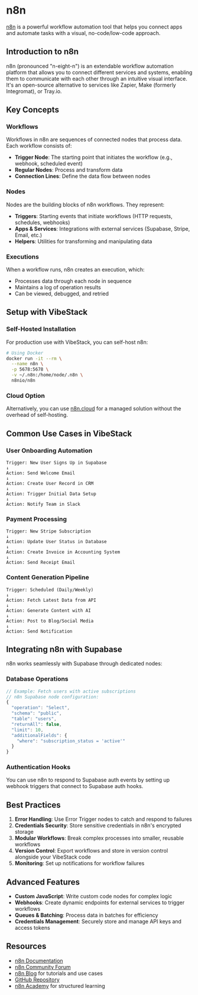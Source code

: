 # n8n

[n8n](https://n8n.io/) is a powerful workflow automation tool that helps you connect apps and automate tasks with a visual, no-code/low-code approach.

## Introduction to n8n

n8n (pronounced "n-eight-n") is an extendable workflow automation platform that allows you to connect different services and systems, enabling them to communicate with each other through an intuitive visual interface. It's an open-source alternative to services like Zapier, Make (formerly Integromat), or Tray.io.

## Key Concepts

### Workflows

Workflows in n8n are sequences of connected nodes that process data. Each workflow consists of:

- **Trigger Node**: The starting point that initiates the workflow (e.g., webhook, scheduled event)
- **Regular Nodes**: Process and transform data
- **Connection Lines**: Define the data flow between nodes

### Nodes

Nodes are the building blocks of n8n workflows. They represent:

- **Triggers**: Starting events that initiate workflows (HTTP requests, schedules, webhooks)
- **Apps & Services**: Integrations with external services (Supabase, Stripe, Email, etc.)
- **Helpers**: Utilities for transforming and manipulating data

### Executions

When a workflow runs, n8n creates an execution, which:

- Processes data through each node in sequence
- Maintains a log of operation results
- Can be viewed, debugged, and retried

## Setup with VibeStack

### Self-Hosted Installation

For production use with VibeStack, you can self-host n8n:

```bash
# Using Docker
docker run -it --rm \
  --name n8n \
  -p 5678:5678 \
  -v ~/.n8n:/home/node/.n8n \
  n8nio/n8n
```

### Cloud Option

Alternatively, you can use [n8n.cloud](https://www.n8n.cloud/) for a managed solution without the overhead of self-hosting.

## Common Use Cases in VibeStack

### User Onboarding Automation

```
Trigger: New User Signs Up in Supabase
↓
Action: Send Welcome Email
↓
Action: Create User Record in CRM
↓
Action: Trigger Initial Data Setup
↓
Action: Notify Team in Slack
```

### Payment Processing

```
Trigger: New Stripe Subscription
↓
Action: Update User Status in Database
↓
Action: Create Invoice in Accounting System
↓
Action: Send Receipt Email
```

### Content Generation Pipeline

```
Trigger: Scheduled (Daily/Weekly)
↓
Action: Fetch Latest Data from API
↓
Action: Generate Content with AI
↓
Action: Post to Blog/Social Media
↓
Action: Send Notification
```

## Integrating n8n with Supabase

n8n works seamlessly with Supabase through dedicated nodes:

### Database Operations

```javascript
// Example: Fetch users with active subscriptions
// n8n Supabase node configuration:
{
  "operation": "Select",
  "schema": "public",
  "table": "users",
  "returnAll": false,
  "limit": 10,
  "additionalFields": {
    "where": "subscription_status = 'active'"
  }
}
```

### Authentication Hooks

You can use n8n to respond to Supabase auth events by setting up webhook triggers that connect to Supabase auth hooks.

## Best Practices

1. **Error Handling**: Use Error Trigger nodes to catch and respond to failures
2. **Credentials Security**: Store sensitive credentials in n8n's encrypted storage
3. **Modular Workflows**: Break complex processes into smaller, reusable workflows
4. **Version Control**: Export workflows and store in version control alongside your VibeStack code
5. **Monitoring**: Set up notifications for workflow failures

## Advanced Features

- **Custom JavaScript**: Write custom code nodes for complex logic
- **Webhooks**: Create dynamic endpoints for external services to trigger workflows
- **Queues & Batching**: Process data in batches for efficiency
- **Credentials Management**: Securely store and manage API keys and access tokens

## Resources

- [n8n Documentation](https://docs.n8n.io/)
- [n8n Community Forum](https://community.n8n.io/)
- [n8n Blog](https://blog.n8n.io/) for tutorials and use cases
- [GitHub Repository](https://github.com/n8n-io/n8n)
- [n8n Academy](https://academy.n8n.io/) for structured learning
